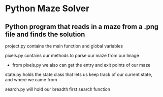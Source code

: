 Python Maze Solver
=======
## Python program that reads in a maze from a .png file and finds the solution

project.py contains the main function and global variables

pixels.py contains our methods to parse our maze from our Image
   * from pixels.py we also can get the entry and exit points of our maze

state.py holds the state class that lets us keep track of our current state, and where we came from

search.py will hold our breadth first search function
